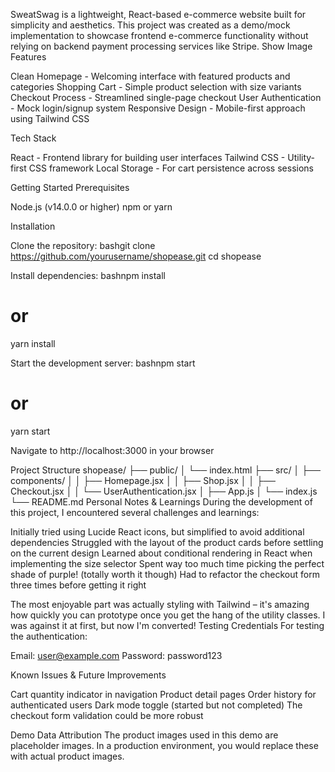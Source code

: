 SweatSwag is a lightweight, React-based e-commerce website built for simplicity and aesthetics. This project was created as a demo/mock implementation to showcase frontend e-commerce functionality without relying on backend payment processing services like Stripe.
Show Image
Features

Clean Homepage - Welcoming interface with featured products and categories
Shopping Cart - Simple product selection with size variants
Checkout Process - Streamlined single-page checkout
User Authentication - Mock login/signup system
Responsive Design - Mobile-first approach using Tailwind CSS

Tech Stack

React - Frontend library for building user interfaces
Tailwind CSS - Utility-first CSS framework
Local Storage - For cart persistence across sessions

Getting Started
Prerequisites

Node.js (v14.0.0 or higher)
npm or yarn

Installation

Clone the repository:
bashgit clone https://github.com/yourusername/shopease.git
cd shopease

Install dependencies:
bashnpm install
# or
yarn install

Start the development server:
bashnpm start
# or
yarn start

Navigate to http://localhost:3000 in your browser

Project Structure
shopease/
├── public/
│   └── index.html
├── src/
│   ├── components/
│   │   ├── Homepage.jsx
│   │   ├── Shop.jsx
│   │   ├── Checkout.jsx
│   │   └── UserAuthentication.jsx
│   ├── App.js
│   └── index.js
└── README.md
Personal Notes & Learnings
During the development of this project, I encountered several challenges and learnings:

Initially tried using Lucide React icons, but simplified to avoid additional dependencies
Struggled with the layout of the product cards before settling on the current design
Learned about conditional rendering in React when implementing the size selector
Spent way too much time picking the perfect shade of purple! (totally worth it though)
Had to refactor the checkout form three times before getting it right

The most enjoyable part was actually styling with Tailwind – it's amazing how quickly you can prototype once you get the hang of the utility classes. I was against it at first, but now I'm converted!
Testing Credentials
For testing the authentication:

Email: user@example.com
Password: password123

Known Issues & Future Improvements

 Cart quantity indicator in navigation
 Product detail pages
 Order history for authenticated users
 Dark mode toggle (started but not completed)
 The checkout form validation could be more robust

Demo Data Attribution
The product images used in this demo are placeholder images. In a production environment, you would replace these with actual product images.